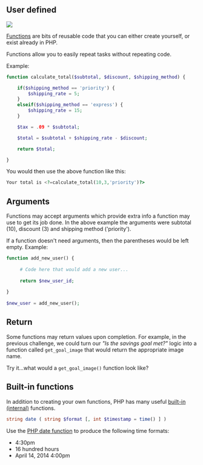 ## User defined

<img src='http://thewc.co.s3.amazonaws.com/challenges/php-wikipedia-definition-of-function.png'>

[Functions](http://us1.php.net/manual/en/language.functions.php) are bits of reusable code that you can either create yourself, or exist already in PHP.

Functions allow you to easily repeat tasks without repeating code.

Example: 

```php
function calculate_total($subtotal, $discount, $shipping_method) {

    if($shipping_method == 'priority') {
        $shipping_rate = 5;
    }
    elseif($shipping_method == 'express') {
        $shipping_rate = 15;
    }

    $tax = .09 * $subtotal;

    $total = $subtotal + $shipping_rate - $discount;

    return $total;

}
```

You would then use the above function like this:	

```php
Your total is <?=calculate_total(10,3,'priority')?>
```
	
	

## Arguments
Functions may accept arguments which provide extra info a function may use to get its job done. In the above example the arguments were subtotal (10), discount (3) and shipping method ('priority').

If a function doesn't need arguments, then the parentheses would be left empty. Example:

```php	
function add_new_user() {
 
     # Code here that would add a new user...
 
     return $new_user_id;
 
}
 
$new_user = add_new_user();
```
	
## Return
Some functions may return values upon completion. For example, in the previous challenge, we could turn our *"Is the savings goal met?"* logic into a function called `get_goal_image` that would return the appropriate image name.

Try it...what would a `get_goal_image()` function look like?


## Built-in functions

In addition to creating your own functions, PHP has many useful [built-in (internal)](http://us2.php.net/manual/en/functions.internal.php) functions. 

```php
string date ( string $format [, int $timestamp = time() ] )
```

Use the [PHP date function](http://us1.php.net/manual/en/function.date.php) to produce the following time formats:

* 4:30pm
* 16 hundred hours
* April 14, 2014 4:00pm